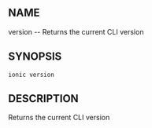 
## NAME
version -- Returns the current CLI version
  
## SYNOPSIS
    ionic version 
  
## DESCRIPTION
Returns the current CLI version







